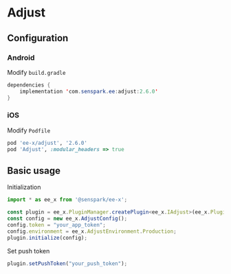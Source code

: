# Adjust
## Configuration
### Android
Modify `build.gradle`
```java
dependencies {
    implementation 'com.senspark.ee:adjust:2.6.0'
}
```

### iOS
Modify `Podfile`
```ruby
pod 'ee-x/adjust', '2.6.0'
pod 'Adjust', :modular_headers => true
```

## Basic usage
Initialization
```ts
import * as ee_x from '@senspark/ee-x';

const plugin = ee_x.PluginManager.createPlugin<ee_x.IAdjust>(ee_x.Plugin.Adjust);
const config = new ee_x.AdjustConfig();
config.token = "your_app_token";
config.environment = ee_x.AdjustEnvironment.Production;
plugin.initialize(config);
```

Set push token
```ts
plugin.setPushToken("your_push_token");
```